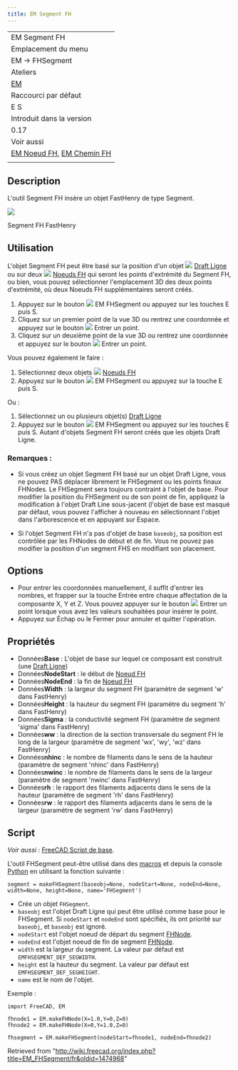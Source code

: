 ```yaml
---
title: EM Segment FH
---
```

|  |
| --- |
| EM Segment FH |
| Emplacement du menu |
| EM → FHSegment |
| Ateliers |
| [EM](/EM_Workbench/fr "EM Workbench/fr") |
| Raccourci par défaut |
| E S |
| Introduit dans la version |
| 0.17 |
| Voir aussi |
| [EM Noeud FH](/EM_FHNode/fr "EM FHNode/fr"), [EM Chemin FH](/EM_FHPath/fr "EM FHPath/fr") |
|  |

## Description

L'outil Segment FH insère un objet FastHenry de type Segment.

![](/images/EM_FHSegment_Example.png)

Segment FH FastHenry

## Utilisation

L'objet Segment FH peut être basé sur la position d'un objet ![](/images/Draft_Line.svg) [Draft Ligne](/Draft_Line/fr "Draft Line/fr") ou sur deux ![](/images/EM_FHNode.svg) [Noeuds FH](/EM_FHNode/fr "EM FHNode/fr") qui seront les points d'extrémité du Segment FH, ou bien, vous pouvez sélectionner l'emplacement 3D des deux points d'extrémité, où deux Noeuds FH supplémentaires seront créés.

1. Appuyez sur le bouton ![](/images/EM_FHSegment.svg) EM FHSegment ou appuyez sur les touches E puis S.
2. Cliquez sur un premier point de la vue 3D ou rentrez une coordonnée et appuyez sur le bouton ![](/images/Draft_AddPoint.svg) Entrer un point.
3. Cliquez sur un deuxième point de la vue 3D ou rentrez une coordonnée et appuyez sur le bouton ![](/images/Draft_AddPoint.svg) Entrer un point.

Vous pouvez également le faire :

1. Sélectionnez deux objets ![](/images/EM_FHNode.svg) [Noeuds FH](/EM_FHNode/fr "EM FHNode/fr")
2. Appuyez sur le bouton ![](/images/EM_FHSegment.svg) EM FHSegment ou appuyez sur la touche E puis S.

Ou :

1. Sélectionnez un ou plusieurs objet(s) [Draft Ligne](/Draft_Line/fr "Draft Line/fr")
2. Appuyez sur le bouton ![](/images/EM_FHSegment.svg) EM FHSegment ou appuyez sur les touches E puis S. Autant d'objets Segment FH seront créés que les objets Draft Ligne.

### Remarques :

* Si vous créez un objet Segment FH basé sur un objet Draft Ligne, vous ne pouvez PAS déplacer librement le FHSegment ou les points finaux FHNodes. Le FHSegment sera toujours contraint à l'objet de base. Pour modifier la position du FHSegment ou de son point de fin, appliquez la modification à l'objet Draft Line sous-jacent (l'objet de base est masqué par défaut, vous pouvez l'afficher à nouveau en sélectionnant l'objet dans l'arborescence et en appuyant sur Espace.

* Si l'objet Segment FH n'a pas d'objet de base `baseobj`, sa position est contrôlée par les FHNodes de début et de fin. Vous ne pouvez pas modifier la position d'un segment FHS en modifiant son placement.

## Options

* Pour entrer les coordonnées manuellement, il suffit d'entrer les nombres, et frapper sur la touche Entrée entre chaque affectation de la composante X, Y et Z. Vous pouvez appuyer sur le bouton ![](/images/Draft_AddPoint.svg) Entrer un point lorsque vous avez les valeurs souhaitées pour insérer le point.
* Appuyez sur Échap ou le Fermer pour annuler et quitter l'opération.

## Propriétés

* Données**Base** : L'objet de base sur lequel ce composant est construit (une [Draft Ligne](/Draft_Line/fr "Draft Line/fr"))
* Données**NodeStart** : le début de [Noeud FH](/EM_FHNode/fr "EM FHNode/fr")
* Données**NodeEnd** : la fin de [Noeud FH](/EM_FHNode/fr "EM FHNode/fr")
* Données**Width** : la largeur du segment FH (paramètre de segment 'w' dans FastHenry)
* Données**Height** : la hauteur du segment FH (paramètre du segment 'h' dans FastHenry)
* Données**Sigma** : la conductivité segment FH (paramètre de segment 'sigma' dans FastHenry)
* Données**ww** : la direction de la section transversale du segment FH le long de la largeur (paramètre de segment 'wx', 'wy', 'wz' dans FastHenry)
* Données**nhinc** : le nombre de filaments dans le sens de la hauteur (paramètre de segment 'nhinc' dans FastHenry)
* Données**nwinc** : le nombre de filaments dans le sens de la largeur (paramètre de segment 'nwinc' dans FastHenry)
* Données**rh** : le rapport des filaments adjacents dans le sens de la hauteur (paramètre de segment 'rh' dans FastHenry)
* Données**rw** : le rapport des filaments adjacents dans le sens de la largeur (paramètre de segment 'rw' dans FastHenry)

## Script

*Voir aussi :* [FreeCAD Script de base](/FreeCAD_Scripting_Basics/fr "FreeCAD Scripting Basics/fr").

L'outil FHSegment peut-être utilisé dans des [macros](/Macros/fr "Macros/fr") et depuis la console [Python](/Python/fr "Python/fr") en utilisant la fonction suivante :

```
segment = makeFHSegment(baseobj=None, nodeStart=None, nodeEnd=None, width=None, height=None, name='FHSegment')

```

* Crée un objet `FHSegment`.
* `baseobj` est l'objet Draft Ligne qui peut être utilisé comme base pour le FHSegment. Si `nodeStart` et `nodeEnd` sont spécifiés, ils ont priorité sur `baseobj`, et `baseobj` est ignoré.
* `nodeStart` est l'objet noeud de départ du segment [FHNode](/EM_FHNode/fr "EM FHNode/fr").
* `nodeEnd` est l'objet noeud de fin de segment [FHNode](/EM_FHNode/fr "EM FHNode/fr").
* `width` est la largeur du segment. La valeur par défaut est `EMFHSEGMENT_DEF_SEGWIDTH`.
* `height` est la hauteur du segment. La valeur par défaut est `EMFHSEGMENT_DEF_SEGHEIGHT`.
* `name` est le nom de l'objet.

Exemple :

```
import FreeCAD, EM

fhnode1 = EM.makeFHNode(X=1.0,Y=0,Z=0)
fhnode2 = EM.makeFHNode(X=0,Y=1.0,Z=0)

fhsegment = EM.makeFHSegment(nodeStart=fhnode1, nodeEnd=fhnode2)

```

Retrieved from "<http://wiki.freecad.org/index.php?title=EM_FHSegment/fr&oldid=1474968>"